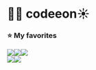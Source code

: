 <h1> 
👋🏻 codeeon☀️
</h1>
<h3 style="text-align: left;">⭐️ My favorites</h3>
<div style="display: flex; align-items: flex-start;">
  <img src="https://skillicons.dev/icons?i=js&perline=1"/>
  <img src="https://skillicons.dev/icons?i=ts&perline=1"/>
  <img src="https://skillicons.dev/icons?i=react&perline=1"/>
</div>
<div style="display: flex; align-items: flex-start;">
  <a href='https://solved.ac/yeon_develop'>
    <img src="http://mazassumnida.wtf/api/v2/generate_badge?boj=yeon_develop"/>
  </a>
  <img src="https://github.com/codeeon/github-programmers-rank/blob/master/lib/result.svg"/>
</div>
